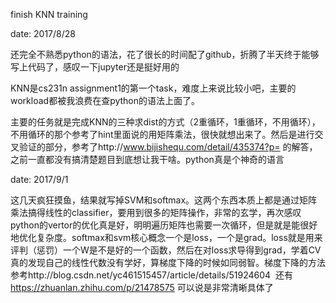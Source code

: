 finish KNN training

date: 2017/8/28

还完全不熟悉python的语法，花了很长的时间配了github，折腾了半天终于能够写上代码了，感叹一下jupyter还是挺好用的

KNN是cs231n assignment1的第一个task，难度上来说比较小吧，主要的workload都被我浪费在查python的语法上面了。

主要的任务就是完成KNN的三种求dist的方式（2重循环，1重循环，不用循环），不用循环的那个参考了hint里面说的用矩阵乘法，很快就想出来了。然后是进行交叉验证的部分，参考了http://www.bijishequ.com/detail/435374?p= 的解答，之前一直都没有搞清楚题目到底想让我干啥。python真是个神奇的语言


date: 2017/9/1

这几天疯狂摸鱼，结果就写掉SVM和softmax。这两个东西本质上都是通过矩阵乘法搞得线性的classifier，要用到很多的矩阵操作，非常的玄学，再次感叹python的vertor的优化真是好，明明遍历矩阵也需要一次循环，但是就是能很好地优化复杂度。softmax和svm核心概念一个是loss，一个是grad。loss就是用来评判（惩罚）一个W是不是好的一个函数，然后在对loss求导得到grad，学着CV真的发现自己的线性代数没有学好，算梯度下降的时候如同弱智。梯度下降的方法参考http://blog.csdn.net/yc461515457/article/details/51924604  还有 https://zhuanlan.zhihu.com/p/21478575 可以说是非常清晰具体了
